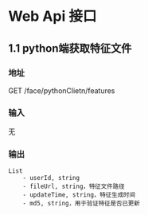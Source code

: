 # Web Api 接口

## 1.1 python端获取特征文件

### 地址

GET /face/pythonClietn/features

### 输入
无

### 输出
```
List
    - userId, string
    - fileUrl, string，特征文件路径
    - updateTime, string，特征生成时间
    - md5, string，用于验证特征是否已更新
```

 